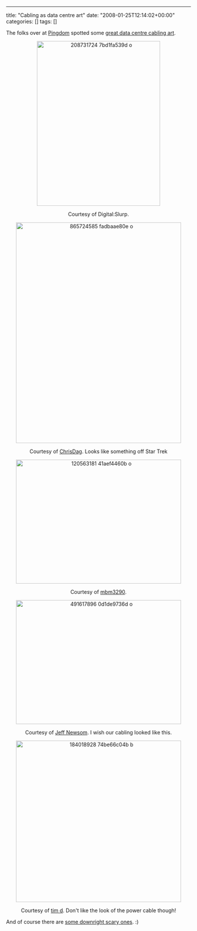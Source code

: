 ---
title: "Cabling as data centre art"
date: "2008-01-25T12:14:02+00:00"
categories: []
tags: []

The folks over at <a href="http://royal.pingdom.com/">Pingdom</a> spotted some <a href="http://royal.pingdom.com/?p=240">great data centre cabling art</a>.
<p align="center"><img src="http://techteapot.com/wp-content/uploads/2008/01/208731724-7bd1fa539d-o.jpg" alt="208731724 7bd1fa539d o" width="336" height="448" /></p>
<p align="center">Courtesy of Digital:Slurp.</p>
<p align="center"><img src="http://techteapot.com/wp-content/uploads/2008/01/865724585-fadbaae80e-o.jpg" alt="865724585 fadbaae80e o" width="450" height="600" /></p>
<p align="center">Courtesy of <a href="http://flickr.com/photos/chrisdag/865724585/">ChrisDag</a>. Looks like something off Star Trek</p>
<p align="center"><img src="http://techteapot.com/wp-content/uploads/2008/01/120563181-41aef4460b-o.jpg" alt="120563181 41aef4460b o" width="450" height="337" /></p>
<p align="center">Courtesy of <a href="http://www.flickr.com/photos/mbm3290/120563181/">mbm3290</a>.</p>
<p align="center"><img src="http://techteapot.com/wp-content/uploads/2008/01/491617896-0d1de9736d-o.jpg" alt="491617896 0d1de9736d o" width="450" height="337" /></p>
<p align="center">Courtesy of <a href="http://www.flickr.com/photos/42629356@N00/491617896/">Jeff Newsom</a>. I wish our cabling looked like this.</p>
<p align="center"><img src="http://techteapot.com/wp-content/uploads/2008/01/184018928-74be66c04b-b.jpg" alt="184018928 74be66c04b b" width="450" height="439" /></p>
<p align="center">Courtesy of <a href="http://flickr.com/photos/tim_d/184018928/">tim d</a>. Don't like the look of the power cable though!</p>
And of course there are <a href="http://www.vibrant.com/cable-messes.php">some downright scary ones</a>. :)

